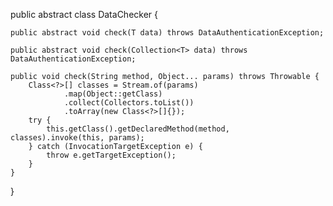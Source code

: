public abstract class DataChecker<T> {

    public abstract void check(T data) throws DataAuthenticationException;

    public abstract void check(Collection<T> data) throws DataAuthenticationException;

    public void check(String method, Object... params) throws Throwable {
        Class<?>[] classes = Stream.of(params)
                .map(Object::getClass)
                .collect(Collectors.toList())
                .toArray(new Class<?>[]{});
        try {
            this.getClass().getDeclaredMethod(method, classes).invoke(this, params);
        } catch (InvocationTargetException e) {
            throw e.getTargetException();
        }
    }
}
